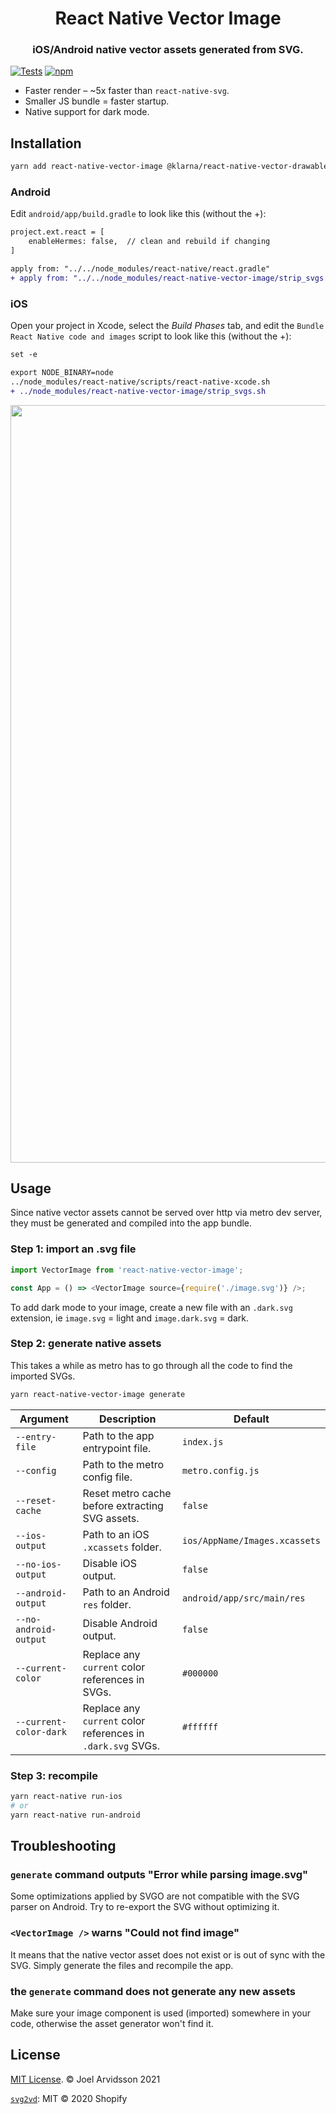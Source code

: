 <p align="center">
  <h1 align="center">React Native Vector Image</h1>
  <h3 align="center">iOS/Android native vector assets generated from SVG.</h3>
</p>

[![Tests](https://github.com/oblador/react-native-vector-image/actions/workflows/tests.yml/badge.svg)](https://github.com/oblador/react-native-vector-image/actions/workflows/tests.yml) [![npm](https://img.shields.io/npm/v/react-native-vector-image.svg)](https://npmjs.com/package/react-native-vector-image)


- Faster render – ~5x faster than `react-native-svg`.
- Smaller JS bundle = faster startup.
- Native support for dark mode.

## Installation

```sh
yarn add react-native-vector-image @klarna/react-native-vector-drawable
```

### Android

Edit `android/app/build.gradle` to look like this (without the +):

```diff
project.ext.react = [
    enableHermes: false,  // clean and rebuild if changing
]

apply from: "../../node_modules/react-native/react.gradle"
+ apply from: "../../node_modules/react-native-vector-image/strip_svgs.gradle"
```

### iOS

Open your project in Xcode, select the _Build Phases_ tab, and edit the `Bundle React Native code and images` script to look like this (without the +):

```diff
set -e

export NODE_BINARY=node
../node_modules/react-native/scripts/react-native-xcode.sh
+ ../node_modules/react-native-vector-image/strip_svgs.sh
```

<img width="1212" alt="" src="https://user-images.githubusercontent.com/378279/115999935-544c0600-a5ee-11eb-9c59-6fb50e434ed0.png">

## Usage

Since native vector assets cannot be served over http via metro dev server, they must be generated and compiled into the app bundle.

### Step 1: import an .svg file

```js
import VectorImage from 'react-native-vector-image';

const App = () => <VectorImage source={require('./image.svg')} />;
```

To add dark mode to your image, create a new file with an `.dark.svg` extension, ie `image.svg` = light and `image.dark.svg` = dark.

### Step 2: generate native assets

This takes a while as metro has to go through all the code to find the imported SVGs.

```sh
yarn react-native-vector-image generate
```

| Argument              | Description                                     | Default                       |
| --------------------- | ----------------------------------------------- | ----------------------------- |
| `--entry-file`        | Path to the app entrypoint file.                | `index.js`                    |
| `--config`            | Path to the metro config file.                  | `metro.config.js`             |
| `--reset-cache`       | Reset metro cache before extracting SVG assets. | `false`                       |
| `--ios-output`        | Path to an iOS `.xcassets` folder.              | `ios/AppName/Images.xcassets` |
| `--no-ios-output`     | Disable iOS output.                             | `false`                       |
| `--android-output`    | Path to an Android `res` folder.                | `android/app/src/main/res`    |
| `--no-android-output` | Disable Android output.                         | `false`                       |
| `--current-color`       | Replace any `current` color references in SVGs. | `#000000`                       |
| `--current-color-dark`       | Replace any `current` color references in `.dark.svg` SVGs. | `#ffffff`                       |

### Step 3: recompile

```sh
yarn react-native run-ios
# or
yarn react-native run-android
```

## Troubleshooting

### `generate` command outputs "Error while parsing image.svg"

Some optimizations applied by SVGO are not compatible with the SVG parser on Android. Try to re-export the SVG without optimizing it.

### `<VectorImage />` warns "Could not find image"

It means that the native vector asset does not exist or is out of sync with the SVG. Simply generate the files and recompile the app.

### the `generate` command does not generate any new assets

Make sure your image component is used (imported) somewhere in your code, otherwise the asset generator won't find it.

## License

[MIT License](http://opensource.org/licenses/mit-license.html). © Joel Arvidsson 2021

[`svg2vd`](https://github.com/Shopify/svg2vd): MIT © 2020 Shopify
